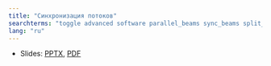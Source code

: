 ```yaml
---
title: "Синхронизация потоков"
searchterms: "toggle advanced software parallel_beams sync_beams split_task task_split synchronization parallel_beam_synchroniztion parallel_beam_synchronization"
lang: "ru"
---
```

 <ul>
 <li class="ng-binding">Slides:
 <a href="ProgrammingLessons/advanced/SyncBeams.pptx">PPTX</a>,
 <a href="ProgrammingLessons/advanced/SyncBeams.pdf">PDF</a>
 </li>
 </ul>

